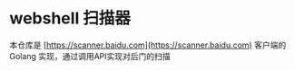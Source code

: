 # webshell 扫描器

本仓库是 [https://scanner.baidu.com](https://scanner.baidu.com) 客户端的 Golang 实现，通过调用API实现对后门的扫描





